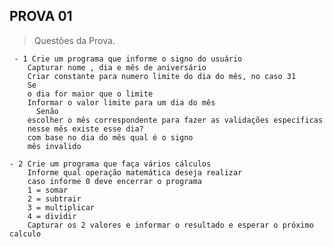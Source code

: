 ## PROVA 01

>Questões da Prova.
	
	 - 1 Crie um programa que informe o signo do usuário
        Capturar nome , dia e mês de aniversário
        Criar constante para numero limite do dia do mês, no caso 31
        Se 
        o dia for maior que o limite
        Informar o valor limite para um dia do mês
		  Senão
        escolher o mês correspondente para fazer as validações especificas
        nesse mês existe esse dia?
        com base no dia do mês qual é o signo
        mês invalido
    
	- 2 Crie um programa que faça vários cálculos
        Informe qual operação matemática deseja realizar
        caso informe 0 deve encerrar o programa
        1 = somar
        2 = subtrair
        3 = multiplicar
        4 = dividir
        Capturar os 2 valores e informar o resultado e esperar o próximo calculo
